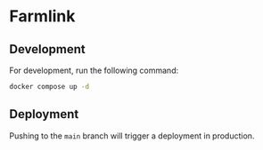 # Farmlink

## Development

For development, run the following command:

```sh
docker compose up -d
```

## Deployment

Pushing to the `main` branch will trigger a deployment in production.

<!-- ## Notes -->

<!-- ## Resources -->
